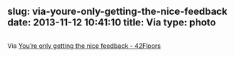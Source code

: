 slug: via-youre-only-getting-the-nice-feedback
date: 2013-11-12 10:41:10
title: Via 
type: photo
---

<a href="http://blog.42floors.com/youre-getting-nice-feedback/"><img src="{{@asset.url swerner/tumblr/2013-11-12-via-youre-only-getting-the-nice-feedback-5b4ecd3122.jpeg}}" alt=""/></a>

Via [You’re only getting the nice feedback - 42Floors](http://blog.42floors.com/youre-getting-nice-feedback/)
